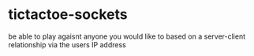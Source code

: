 # tictactoe-sockets
be able to play agaisnt anyone you would like to based on a server-client relationship via the users IP address
